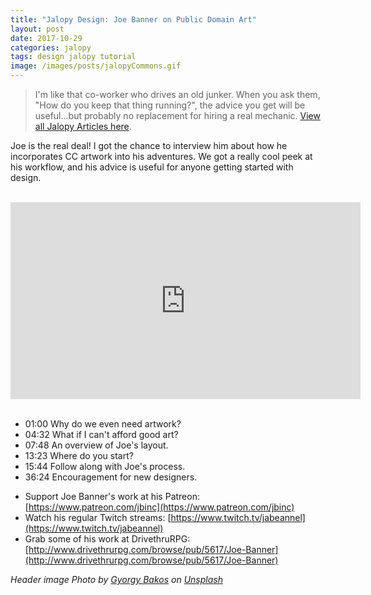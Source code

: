 ```yaml
---
title: "Jalopy Design: Joe Banner on Public Domain Art"
layout: post
date: 2017-10-29
categories: jalopy
tags: design jalopy tutorial
image: /images/posts/jalopyCommons.gif
---
```


> I'm like that co-worker who drives an old junker. When you ask them, "How do you keep that thing running?", the advice you get will be useful...but probably no replacement for hiring a real mechanic. [View all Jalopy Articles here](/jalopy/).

Joe is the real deal! I got the chance to interview him about how he incorporates CC artwork into his adventures. We got a really cool peek at his workflow, and his advice is useful for anyone getting started with design.

<br>

<iframe width="560" height="315" src="https://www.youtube.com/embed/ETbmbjH84nw?rel=0" frameborder="0" allowfullscreen></iframe>

<br>
<br>

* 01:00 Why do we even need artwork?
* 04:32 What if I can't afford good art?
* 07:48 An overview of Joe's layout.
* 13:23 Where do you start?
* 15:44 Follow along with Joe's process.
* 36:24 Encouragement for new designers.

 - Support Joe Banner's work at his Patreon: [https://www.patreon.com/jbinc](https://www.patreon.com/jbinc)
 - Watch his regular Twitch streams: [https://www.twitch.tv/jabeannel](https://www.twitch.tv/jabeannel)
 - Grab some of his work at DrivethruRPG: [http://www.drivethrurpg.com/browse/pub/5617/Joe-Banner](http://www.drivethrurpg.com/browse/pub/5617/Joe-Banner)

_Header image Photo by [Gyorgy Bakos](https://unsplash.com/@thinkdeep?utm_source=unsplash&utm_medium=referral&utm_content=creditCopyText) on [Unsplash](https://unsplash.com/search/photos/rust?utm_source=unsplash&utm_medium=referral&utm_content=creditCopyText)_
